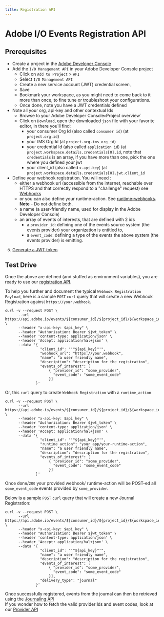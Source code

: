 ```yaml
---
title: Registration API
---
```


# Adobe I/O Events Registration API

## Prerequisites

* Create a project in the [Adobe Developer Console](/developer-console/docs/guides/projects/projects-empty/)
* Add the `I/O Management API` in your Adobe Developer Console project
  * Click on `Add to Project` > `API`
  * Select `I/O Management API`
  * Create a new service account (JWT) credential screen,
  * Save
  * Bookmark your workspace, as you might need to come back to it more than once, to fine tune or troubleshoot your configurations.
  * Once done, note you have a JWT credentials defined
* Note all your org, api-key and other contextual Ids
  * Browse to your Adobe Developer Console` > `Project overview`
  * Click on `Download`, open the downloaded `json` file with your favorite editor, in there you'll find:
    * your consumer Org Id (also called `consumer id`) (at `project.org.id`)
    * your IMS Org Id (at `project.org.ims_org_id`)
    * your credential Id (also called `application id`) (at `project.workspace.details.credentials[0].id`, note that `credentials` is an array,
       if you have more than one, pick the one where you defined your jwt
    * your client_id (also called `x-api-key`) (at `project.workspace.details.credentials[0].jwt.client_id`               
* Define your webhook registration. You will need :
  * either a webhook url (accessible from the internet, reachable over HTTPS and that correctly respond to a "challenge" request) see [Webhooks](/guides/)
  * or you can also define your runtime-action. See [runtime-webhooks](/guides/runtime_webhooks/). **Note** - Do not define both.
  * a name (a user-friendly name, used for display in the Adobe Developer Console)
  * an array of events of interests, that are defined with 2 ids
    * a `provider_id`: defining one of the events source system (the events provider) your organization is entitled to,
    * a `event_code`: defining a type of the events the above system (the events provider) is emitting.
5. [Generate a JWT token](/developer-console/docs/guides/credentials/)

## Test Drive

Once the above are defined (and stuffed as environment variables),
you are ready to use our [registration API](/api/#operation/createRegistrationCli).

To help you further and document the typical `Webhook Registration Payload`,
here is a sample `POST` `curl` query that will create a new Webhook Registration against `https://your.webhook`.

    curl -v --request POST \
          --url https://api.adobe.io/events/${consumer_id}/${project_id}/${workspace_id}/registrations \
          --header "x-api-key: $api_key" \
          --header "Authorization: Bearer $jwt_token" \
          --header 'content-type: application/json' \
          --header 'Accept: application/hal+json' \
          --data '{
                    "client_id": "'"${api_key}"'",
                    "webhook_url": "https://your.webhook",
                    "name": "a user friendly name",
                    "description": "description for the registration",
                    "events_of_interest": [
                        { "provider_id": "some_provider",
                          "event_code": "some_event_code"
                        }]
                  }'

Or, this `curl` query to create `Webhook Registration` with a `runtime_action`

    curl -v --request POST \
          --url https://api.adobe.io/events/${consumer_id}/${project_id}/${workspace_id}/registrations \
          --header "x-api-key: $api_key" \
          --header "Authorization: Bearer $jwt_token" \
          --header 'content-type: application/json' \
          --header 'Accept: application/hal+json' \
          --data '{
                    "client_id": "'"${api_key}"'",
                    "runtime_action": "your_app/your-runtime-action",
                    "name": "a user friendly name",
                    "description": "description for the registration",
                    "events_of_interest": [
                        { "provider_id": "some_provider",
                          "event_code": "some_event_code"
                        }]
                  }'

Once done/`200` your provided webhook/ runtime-action will be POST-ed all `some_event_code` events provided by `some_provider`.

Below is a sample `POST` `curl` query that will create a new Journal Registration:

    curl -v --request POST \
          --url https://api.adobe.io/events/${consumer_id}/${project_id}/${workspace_id}/registrations \
          --header "x-api-key: $api_key" \
          --header "Authorization: Bearer $jwt_token" \
          --header 'content-type: application/json' \
          --header 'Accept: application/hal+json' \
          --data '{
                    "client_id": "'"${api_key}"'",
                    "name": "a user friendly name",
                    "description": "description for the registration",
                    "events_of_interest": [
                        { "provider_id": "some_provider",
                          "event_code": "some_event_code"
                        }],
                    "delivery_type": "journal"
                  }'

Once successfully registered, events from the journal can then be retrieved using the [Journaling API](journaling_api.md)                 
If you wonder how to fetch the valid provider Ids and event codes, look at our [Provider API](provider_api.md)
